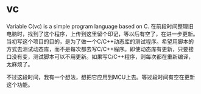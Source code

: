 # vc
Variable C(vc) is a simple program language based on C.
在前段时间整理旧电脑时，找到了这个程序，上传到这里留个印记，等以后有空了，在进一步更新。
当初写这个项目的目的，是为了做一个C/C++动态库的测试程序。希望用脚本的方式去测试动态库，而不是每次都去写C/C++程序。即使动态库有更新，只要接口没有变，测试脚本可以不用更新。如果写C/C++程序，则每次都在重新编译，太麻烦了。

不过这段时间，我有一个想法，想把它应用到MCU上去。等过段时间有空在更新这个功能。
